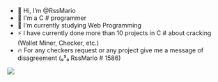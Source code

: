 - 👋 Hi, I’m @RssMario
- 👀 I'm a C # programmer
- 🌱 I'm currently studying Web Programming
- ⚡ I have currently done more than 10 projects in C # about cracking (Wallet Miner, Checker, etc.)
- 🔥 For any checkers request or any project give me a message of disagreement (₉⁹₉ RssMario # 1586)

<img src="https://github-readme-stats.vercel.app/api?username=RssMario&&show_icons=true&title_color=ffffff&icon_color=bb2acf&text_color=ffffff&bg_color=151515">
